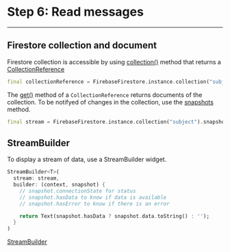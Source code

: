 # Step 6: Read messages

---

## Firestore collection and document

Firestore collection is accessible by using [collection()](https://pub.dev/documentation/cloud_firestore/latest/cloud_firestore/CollectionReference/collection.html) method that returns a [CollectionReference](https://pub.dev/documentation/cloud_firestore/latest/cloud_firestore/CollectionReference-class.html)


```dart
final collectionReference = FirebaseFirestore.instance.collection("subject");
```

The [get()](https://pub.dev/documentation/cloud_firestore/latest/cloud_firestore/Query/get.html) method of a `CollectionReference` returns documents of the collection. To be notifyed of changes in the collection, use the [snapshots](https://pub.dev/documentation/cloud_firestore/latest/cloud_firestore/Query/snapshots.html) method.

```dart
final stream = FirebaseFirestore.instance.collection("subject").snapshots();
```

## StreamBuilder

To display a stream of data, use a StreamBuilder widget.

```dart
StreamBuilder<T>(
  stream: stream,
  builder: (context, snapshot) {
    // snapshot.connectionState for status
    // snapshot.hasData to know if data is available
    // snapshot.hasError to know if there is an error

    return Text(snapshot.hasData ? snapshot.data.toString() : '');
  }
)
```

[StreamBuilder](https://pub.dev/documentation/flutter/widgets/StreamBuilder-class.html)
